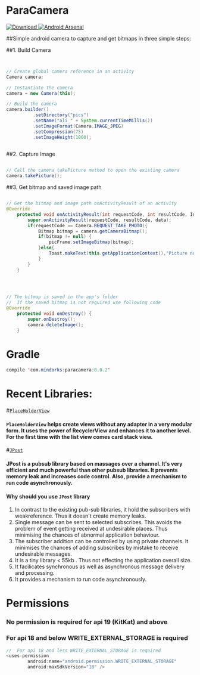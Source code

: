 # ParaCamera
[ ![Download](https://api.bintray.com/packages/janishar/mindorks/paracamera/images/download.svg) ](https://bintray.com/janishar/mindorks/paracamera/_latestVersion)
[![Android Arsenal](https://img.shields.io/badge/Android%20Arsenal-ParaCamera-brightgreen.svg?style=flat)](http://android-arsenal.com/details/1/4415)

##Simple android camera to capture and get bitmaps in three simple steps:

##1. Build Camera
```java


// Create global camera reference in an activity
Camera camera;

// Instantiate the camera
camera = new Camera(this);

// Build the camera
camera.builder()
          .setDirectory("pics")
          .setName("ali_" + System.currentTimeMillis())
          .setImageFormat(Camera.IMAGE_JPEG)
          .setCompression(75)
          .setImageHeight(1000);
              

```
##2. Capture Image
```java

// Call the camera takePicture method to open the existing camera             
camera.takePicture();

```
##3. Get bitmap and saved image path
```java

// Get the bitmap and image path onActivityResult of an activity
@Override
    protected void onActivityResult(int requestCode, int resultCode, Intent data) {
        super.onActivityResult(requestCode, resultCode, data);
        if(requestCode == Camera.REQUEST_TAKE_PHOTO){
            Bitmap bitmap = camera.getCameraBitmap();
            if(bitmap != null) {
                picFrame.setImageBitmap(bitmap);
            }else{
                Toast.makeText(this.getApplicationContext(),"Picture not taken!",Toast.LENGTH_SHORT).show();
            }
        }
    }
    
    
```
```java

// The bitmap is saved in the app's folder
//  If the saved bitmap is not required use following code
@Override
    protected void onDestroy() {
        super.onDestroy();
        camera.deleteImage();
    }

```

# Gradle
```java
compile 'com.mindorks:paracamera:0.0.2'
```

# Recent Libraries: 
#[`PlaceHolderView`](https://github.com/janishar/PlaceHolderView)
#### `PlaceHolderView` helps create views without any adapter in a very modular form. It uses the power of RecyclerView and enhances it to another level. For the first time with the list view comes card stack view.

#[`JPost`](https://github.com/janishar/JPost)
#### JPost is a pubsub library based on massages over a channel. It's very efficient and much powerful than other pubsub libraries. It prevents memory leak and increases code control. Also, provide a mechanism to run code asynchronously.

#### Why should you use `JPost` library
1. In contrast to the existing pub-sub libraries, it hold the subscribers with weakreference. Thus it doesn't create memory leaks.
2. Single message can be sent to selected subscribes. This avoids the problem of event getting received at undesirable places. Thus minimising the chances of abnormal application behaviour.
3. The subscriber addition can be controlled by using private channels. It minimises the chances of adding subscribes by mistake to receive undesirable messages.
4. It is a tiny library < 55kb . Thus not effecting the application overall size.
5. It facilicates synchronous as well as asynchronous message delivery and processing.
6. It provides a mechanism to run code asynchronously.

# Permissions
### No permission is required for api 19 (KitKat) and above

### For api 18 and below WRITE_EXTERNAL_STORAGE is required
```java
//  For api 18 and less WRITE_EXTERNAL_STORAGE is required
<uses-permission
        android:name="android.permission.WRITE_EXTERNAL_STORAGE"
        android:maxSdkVersion="18" />
```
